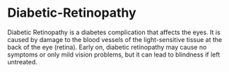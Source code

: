 # Diabetic-Retinopathy
Diabetic Retinopathy is a diabetes complication that affects the eyes. It is caused by damage to the blood vessels of the light-sensitive tissue at the back of the eye (retina). Early on, diabetic retinopathy may cause no symptoms or only mild vision problems, but it can lead to blindness if left untreated.
